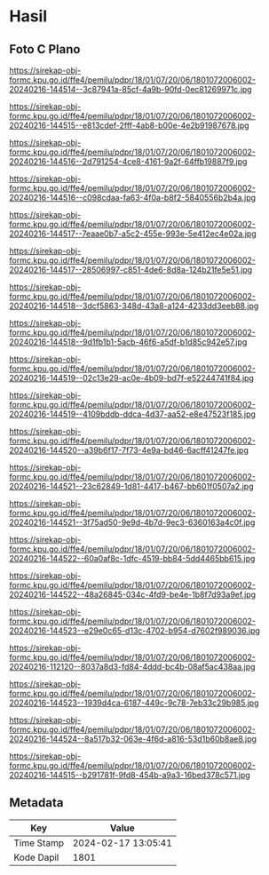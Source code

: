 # Hasil

## Foto C Plano

https://sirekap-obj-formc.kpu.go.id/ffe4/pemilu/pdpr/18/01/07/20/06/1801072006002-20240216-144514--3c87941a-85cf-4a9b-90fd-0ec81269971c.jpg

https://sirekap-obj-formc.kpu.go.id/ffe4/pemilu/pdpr/18/01/07/20/06/1801072006002-20240216-144515--e813cdef-2fff-4ab8-b00e-4e2b91987678.jpg

https://sirekap-obj-formc.kpu.go.id/ffe4/pemilu/pdpr/18/01/07/20/06/1801072006002-20240216-144516--2d791254-4ce8-4161-9a2f-64ffb19887f9.jpg

https://sirekap-obj-formc.kpu.go.id/ffe4/pemilu/pdpr/18/01/07/20/06/1801072006002-20240216-144516--c098cdaa-fa63-4f0a-b8f2-5840556b2b4a.jpg

https://sirekap-obj-formc.kpu.go.id/ffe4/pemilu/pdpr/18/01/07/20/06/1801072006002-20240216-144517--7eaae0b7-a5c2-455e-993e-5e412ec4e02a.jpg

https://sirekap-obj-formc.kpu.go.id/ffe4/pemilu/pdpr/18/01/07/20/06/1801072006002-20240216-144517--28506997-c851-4de6-8d8a-124b21fe5e51.jpg

https://sirekap-obj-formc.kpu.go.id/ffe4/pemilu/pdpr/18/01/07/20/06/1801072006002-20240216-144518--3dcf5863-348d-43a8-a124-4233dd3eeb88.jpg

https://sirekap-obj-formc.kpu.go.id/ffe4/pemilu/pdpr/18/01/07/20/06/1801072006002-20240216-144518--9d1fb1b1-5acb-46f6-a5df-b1d85c942e57.jpg

https://sirekap-obj-formc.kpu.go.id/ffe4/pemilu/pdpr/18/01/07/20/06/1801072006002-20240216-144519--02c13e29-ac0e-4b09-bd7f-e52244741f84.jpg

https://sirekap-obj-formc.kpu.go.id/ffe4/pemilu/pdpr/18/01/07/20/06/1801072006002-20240216-144519--4109bddb-ddca-4d37-aa52-e8e47523f185.jpg

https://sirekap-obj-formc.kpu.go.id/ffe4/pemilu/pdpr/18/01/07/20/06/1801072006002-20240216-144520--a39b6f17-7f73-4e9a-bd46-6acff41247fe.jpg

https://sirekap-obj-formc.kpu.go.id/ffe4/pemilu/pdpr/18/01/07/20/06/1801072006002-20240216-144521--23c62849-1d81-4417-b467-bb601f0507a2.jpg

https://sirekap-obj-formc.kpu.go.id/ffe4/pemilu/pdpr/18/01/07/20/06/1801072006002-20240216-144521--3f75ad50-9e9d-4b7d-9ec3-6360163a4c0f.jpg

https://sirekap-obj-formc.kpu.go.id/ffe4/pemilu/pdpr/18/01/07/20/06/1801072006002-20240216-144522--60a0af8c-1dfc-4519-bb84-5dd4465bb615.jpg

https://sirekap-obj-formc.kpu.go.id/ffe4/pemilu/pdpr/18/01/07/20/06/1801072006002-20240216-144522--48a26845-034c-4fd9-be4e-1b8f7d93a9ef.jpg

https://sirekap-obj-formc.kpu.go.id/ffe4/pemilu/pdpr/18/01/07/20/06/1801072006002-20240216-144523--e29e0c65-d13c-4702-b954-d7602f989036.jpg

https://sirekap-obj-formc.kpu.go.id/ffe4/pemilu/pdpr/18/01/07/20/06/1801072006002-20240216-112120--8037a8d3-fd84-4ddd-bc4b-08af5ac438aa.jpg

https://sirekap-obj-formc.kpu.go.id/ffe4/pemilu/pdpr/18/01/07/20/06/1801072006002-20240216-144523--1939d4ca-6187-449c-9c78-7eb33c29b985.jpg

https://sirekap-obj-formc.kpu.go.id/ffe4/pemilu/pdpr/18/01/07/20/06/1801072006002-20240216-144524--8a517b32-063e-4f6d-a816-53d1b60b8ae8.jpg

https://sirekap-obj-formc.kpu.go.id/ffe4/pemilu/pdpr/18/01/07/20/06/1801072006002-20240216-144515--b291781f-9fd8-454b-a9a3-16bed378c571.jpg


## Metadata

| Key        | Value               |
| ---------- | ------------------- |
| Time Stamp | 2024-02-17 13:05:41 |
| Kode Dapil | 1801                |




